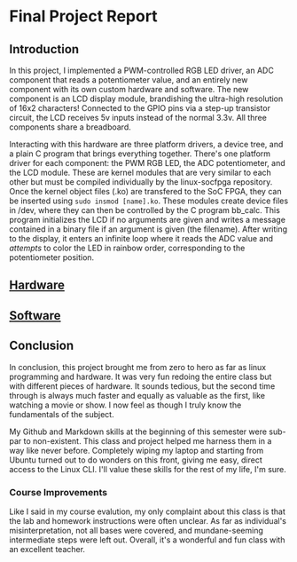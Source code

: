 # Final Project Report

## Introduction

In this project, I implemented a PWM-controlled RGB LED driver, an ADC component that reads a potentiometer value,
and an entirely new component with its own custom hardware and software. The new component is an LCD display module,
brandishing the ultra-high resolution of 16x2 characters! Connected to the GPIO pins via a step-up transistor
circuit, the LCD receives 5v inputs instead of the normal 3.3v. All three components share a breadboard.

Interacting with this hardware are three platform drivers, a device tree, and a plain C program that brings
everything together. There's one platform driver for each component: the PWM RGB LED, the ADC potentiometer, and the
LCD module. These are kernel modules that are very similar to each other but must be compiled individually by the
linux-socfpga repository. Once the kernel object files (.ko) are transfered to the SoC FPGA, they can be inserted
using ```sudo insmod [name].ko```. These modules create device files in /dev, where they can then be controlled by
the C program bb_calc. This program initializes the LCD if no arguments are given and writes a message contained in
a binary file if an argument is given (the filename). After writing to the display, it enters an infinite loop where
it reads the ADC value and _attempts_ to color the LED in rainbow order, corresponding to the potentiometer position.

## [Hardware](bb-calc/hardware.md)

## [Software](bb-calc/software.md)

## Conclusion

In conclusion, this project brought me from zero to hero as far as linux programming and hardware. It was very fun
redoing the entire class but with different pieces of hardware. It sounds tedious, but the second time through is
always much faster and equally as valuable as the first, like watching a movie or show. I now feel as though I truly
know the fundamentals of the subject.

My Github and Markdown skills at the beginning of this semester were sub-par to non-existent. This class and project
helped me harness them in a way like never before. Completely wiping my laptop and starting from Ubuntu turned out
to do wonders on this front, giving me easy, direct access to the Linux CLI. I'll value these skills for the rest of
my life, I'm sure.

### Course Improvements

Like I said in my course evalution, my only complaint about this class is that the lab and homework instructions were
often unclear. As far as individual's misinterpretation, not all bases were covered, and mundane-seeming intermediate
steps were left out. Overall, it's a wonderful and fun class with an excellent teacher.
